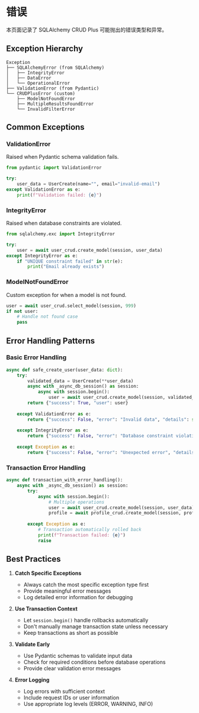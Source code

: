 # 错误

本页面记录了 SQLAlchemy CRUD Plus 可能抛出的错误类型和异常。

## Exception Hierarchy

```
Exception
├── SQLAlchemyError (from SQLAlchemy)
│   ├── IntegrityError
│   ├── DataError
│   └── OperationalError
├── ValidationError (from Pydantic)
└── CRUDPlusError (custom)
    ├── ModelNotFoundError
    ├── MultipleResultsFoundError
    └── InvalidFilterError
```

## Common Exceptions

### ValidationError

Raised when Pydantic schema validation fails.

```python
from pydantic import ValidationError

try:
    user_data = UserCreate(name="", email="invalid-email")
except ValidationError as e:
    print(f"Validation failed: {e}")
```

### IntegrityError

Raised when database constraints are violated.

```python
from sqlalchemy.exc import IntegrityError

try:
    user = await user_crud.create_model(session, user_data)
except IntegrityError as e:
    if "UNIQUE constraint failed" in str(e):
        print("Email already exists")
```

### ModelNotFoundError

Custom exception for when a model is not found.

```python
user = await user_crud.select_model(session, 999)
if not user:
    # Handle not found case
    pass
```

## Error Handling Patterns

### Basic Error Handling

```python
async def safe_create_user(user_data: dict):
    try:
        validated_data = UserCreate(**user_data)
        async with _async_db_session() as session:
            async with session.begin():
                user = await user_crud.create_model(session, validated_data)
        return {"success": True, "user": user}
    
    except ValidationError as e:
        return {"success": False, "error": "Invalid data", "details": str(e)}
    
    except IntegrityError as e:
        return {"success": False, "error": "Database constraint violation", "details": str(e)}
    
    except Exception as e:
        return {"success": False, "error": "Unexpected error", "details": str(e)}
```

### Transaction Error Handling

```python
async def transaction_with_error_handling():
    async with _async_db_session() as session:
        try:
            async with session.begin():
                # Multiple operations
                user = await user_crud.create_model(session, user_data)
                profile = await profile_crud.create_model(session, profile_data)
                
        except Exception as e:
            # Transaction automatically rolled back
            print(f"Transaction failed: {e}")
            raise
```

## Best Practices

1. **Catch Specific Exceptions**
   - Always catch the most specific exception type first
   - Provide meaningful error messages
   - Log detailed error information for debugging

2. **Use Transaction Context**
   - Let `session.begin()` handle rollbacks automatically
   - Don't manually manage transaction state unless necessary
   - Keep transactions as short as possible

3. **Validate Early**
   - Use Pydantic schemas to validate input data
   - Check for required conditions before database operations
   - Provide clear validation error messages

4. **Error Logging**
   - Log errors with sufficient context
   - Include request IDs or user information
   - Use appropriate log levels (ERROR, WARNING, INFO)
